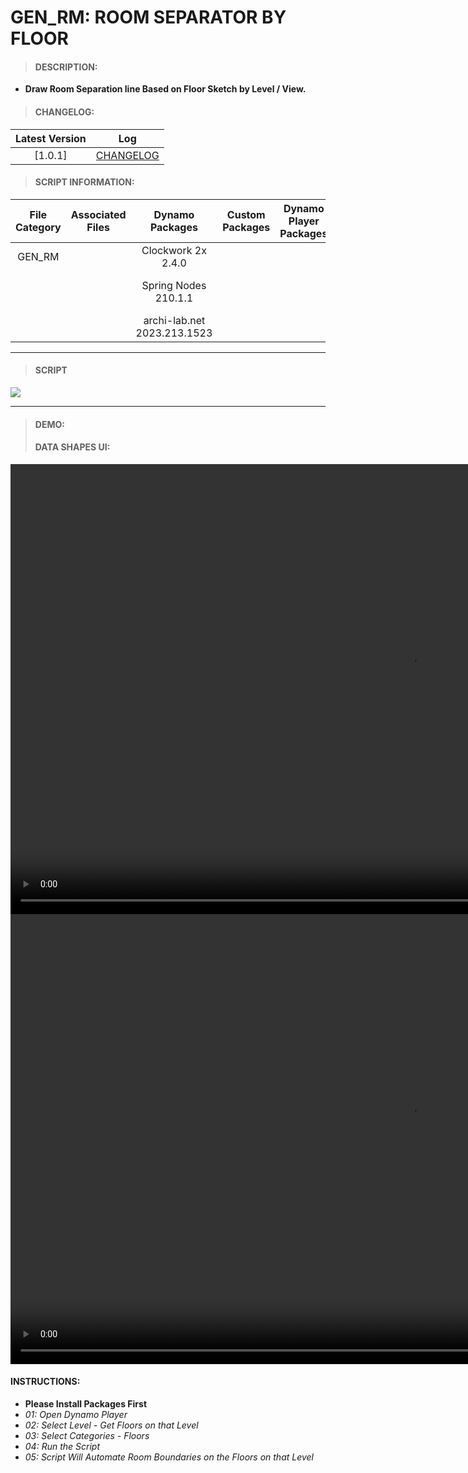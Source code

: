 # GEN_RM: ROOM SEPARATOR BY FLOOR

> #### DESCRIPTION: 
- **Draw Room Separation line Based on Floor Sketch by Level / View.**

> #### CHANGELOG:

| Latest Version | Log |
| :-------: | :----: | 
|[1.0.1] | [CHANGELOG](/_scripts/_general/ROOMS/changelog/GEN_RM_RoomSeparator_ByFloor.md) |

> #### SCRIPT INFORMATION: 

| File Category | Associated Files | Dynamo Packages | Custom Packages | Dynamo Player Packages | Revit Version | Author | Modified By | File Name & Location | 
| :-------: | :----: | :---: | :---: | :---: | :---: | :---: | :---: | :--: |
| GEN_RM |  | Clockwork 2x 2.4.0 |  | | Revit 2021.1 | Melvin Tuliao | Cathrine Macabuhay | 20220906_GEN_RM_RoomSeparator_ByFloor V1.0.1   | 
|  |  | Spring Nodes 210.1.1 | | | | | | (https://bimcapcom.sharepoint.com/:f:/s/BCP-Main/ElgbNbUAd8VFvAuwmAiyelkBb8Xpg3DUxOJz9Od17BbX5Q?e=9qYoag) 
|  |  | archi-lab.net 2023.213.1523 |
        
------------------------------------------------------------------
> #### **SCRIPT** 

<img src="./_scripts/_general/ROOMS/images/GEN_RM_SeparatorbyFloor.png">

------------------------------------------------------------------

> #### DEMO: 
> #### DATA SHAPES UI:
<video width="1280" height="720" controls>
 <source src="./_scripts/_general/ROOMS/demo/GEN_RM_SeparatorbyFloor01.mp4" type="video/mp4">
</video>
<video width="1280" height="720" controls>
 <source src="./_scripts/_general/ROOMS/demo/GEN_RM_SeparatorbyFloor02.mp4" type="video/mp4">
</video>

#### INSTRUCTIONS:
- **Please Install Packages First**
- *01: Open Dynamo Player*
- *02: Select Level - Get Floors on that Level*
- *03: Select Categories - Floors*
- *04: Run the Script*
- *05: Script Will Automate Room Boundaries on the Floors on that Level*

